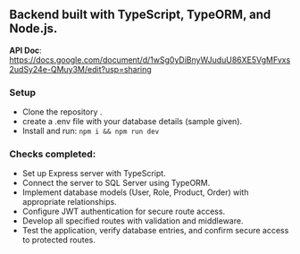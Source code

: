## Backend built with TypeScript, TypeORM, and Node.js.

**API Doc**: https://docs.google.com/document/d/1wSg0yDiBnyWJuduU86XE5VgMFvxs2udSy24e-QMuy3M/edit?usp=sharing

### Setup
- Clone the repository .
- create a .env file with your database details (sample given).
- Install and run:
   ``` npm i && npm run dev ```

### Checks completed:
- Set up Express server with TypeScript.
- Connect the server to SQL Server using TypeORM.
- Implement database models (User, Role, Product, Order) with appropriate relationships.
- Configure JWT authentication for secure route access.
- Develop all specified routes with validation and middleware.
- Test the application, verify database entries, and confirm secure access to protected routes.
